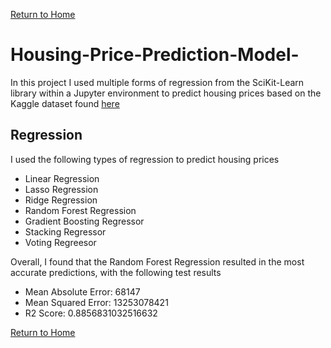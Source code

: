 [Return to Home](https://04mscott.github.io)
# Housing-Price-Prediction-Model-

In this project I used multiple forms of regression from the SciKit-Learn library within a Jupyter environment to predict housing prices based on the Kaggle dataset found [here]([https://www.kaggle.com/datasets/shree1992/housedata/data](https://www.kaggle.com/datasets/harlfoxem/housesalesprediction/discussion/207885))

## Regression
I used the following types of regression to predict housing prices
+ Linear Regression
+ Lasso Regression
+ Ridge Regression
+ Random Forest Regression
+ Gradient Boosting Regressor
+ Stacking Regressor
+ Voting Regreesor

Overall, I found that the Random Forest Regression resulted in the most accurate predictions, with the following test results
+ Mean Absolute Error: 68147
+ Mean Squared Error: 13253078421
+ R2 Score: 0.8856831032516632

[Return to Home](https://04mscott.github.io)
